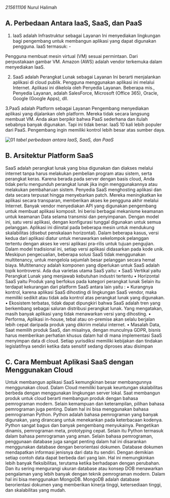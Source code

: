 _215611106_ Nurul Halimah

## A. Perbedaan Antara IaaS, SaaS, dan PaaS

1. IaaS adalah Infrastruktur sebagai Layanan
   Ini menyediakan lingkungan bagi pengembang untuk membangun aplikasi yang dapat digunakan pengguna. IaaS termasuk: -

Pengguna membuat mesin virtual (VM) sesuai permintaan.
Dari perpustakaan gambar VM.
Amazon (AWS) adalah vendor terkemuka dalam menyediakan IaaS.

2. SaaS adalah Perangkat Lunak sebagai Layanan
   Ini berarti menjalankan aplikasi di cloud publik. Pengguna menggunakan aplikasi ini melalui Internet. Aplikasi ini dikelola oleh Penyedia Layanan. Beberapa mis., Penyedia Layanan, adalah SalesForce, Microsoft (Office 365), Oracle, Google (Google Apps), dll.

3.PaaS adalah Platform sebagai Layanan Pengembang menyediakan aplikasi yang dijalankan oleh platform.
Mereka tidak secara langsung membuat VM.
Anda akan berpikir bahwa PaaS sederhana dan itulah sebabnya banyak digunakan. Tapi ini tidak benar. IaaS 10 kali lebih populer dari PaaS. Pengembang ingin memiliki kontrol lebih besar atas sumber daya.

![01](image/image01.jpg)
_tabel perbedaan antara IaaS, SaaS, dan PaaS_

## B. Arsitektur Platform SaaS

SaaS adalah perangkat lunak yang bisa digunakan dan diakses melalui internet tanpa harus melakukan pembelian program atau sistem, serta perangkat keras. Karena berada pada server dengan basis cloud, Anda tidak perlu mengunduh perangkat lunak jika ingin menggunakannya atau melakukan pembaharuan sistem.
Penyedia SaaS menghosting aplikasi dan data secara terpusat hingga menyebarkan patch. Mereka meningkatkan ke aplikasi secara transparan, memberikan akses ke pengguna akhir melalui Internet. Banyak vendor menyediakan API yang digunakan pengembang untuk membuat aplikasi komposit. Ini berisi berbagai mekanisme keamanan untuk keamanan Data selama transmisi dan penyimpanan.
Dengan model ini, satu versi aplikasi, dengan konfigurasi tunggal digunakan untuk semua pelanggan. Aplikasi ini diinstal pada beberapa mesin untuk mendukung skalabilitas (disebut penskalaan horizontal). Dalam beberapa kasus, versi kedua dari aplikasi diatur untuk menawarkan sekelompok pelanggan tertentu dengan akses ke versi aplikasi pra-rilis untuk tujuan pengujian. Dalam model tradisional ini, setiap versi aplikasi didasarkan pada kode unik. Meskipun pengecualian, beberapa solusi SaaS tidak menggunakan multitenancy, untuk mengelola sejumlah besar pelanggan secara hemat biaya. Multitenancy adalah komponen yang diperlukan untuk SaaS adalah topik kontroversi. Ada dua varietas utama SaaS yaitu:
• SaaS Vertikal yaitu Perangkat Lunak yang menjawab kebutuhan industri tertentu
• Horizontal SaaS yaitu Produk yang berfokus pada kategori perangkat lunak
Selain itu terdapat kekurangan dari platform SaaS antara lain yaitu :
• Kurangnya kontrol, karena aplikasi SaaS dihosting di lingkungan SaaS vendor, maka memiliki sedikit atau tidak ada kontrol atas perangkat lunak yang digunakan.
• Ekosistem terbatas, tidak dapat dipungkiri bahwa SaaS adalah tren yang berkembang sebagai saluran distribusi perangkat lunak. Yang mengatakan, masih banyak aplikasi yang tidak menawarkan versi yang dihosting.
• Performa, Aplikasi in-house, tebal atau on-premise akan selalu berjalan lebih cepat daripada produk yang dikirim melalui internet.
• Masalah Data, Saat memilih produk SaaS, dan misalnya, dengan munculnya GDPR, bisnis harus memberikan perhatian khusus dalam hal di mana implementasi SaaS menyimpan data di cloud. Setiap yurisdiksi memiliki kebijakan dan tindakan legislatifnya sendiri ketika data sensitif sedang diproses atau disimpan

## C. Cara Membuat Aplikasi SaaS dengan Menggunakan Cloud

Untuk membangun aplikasi SaaS kemungkinan besar membangunnya menggunakan cloud. Dalam Cloud memiliki banyak keuntungan skalabilitas berbeda dengan menggunakan lingkungan server lokal. Saat membangun produk untuk cloud berarti membangun produk dengan bahasa pemrograman modern. Selain kemampuan dan keterampilan, pilihan bahasa pemrograman juga penting. Dalam hal ini bisa menggunakan bahasa pemrograman Python. Python adalah bahasa pemrograman yang banyak digunakan, yang dirancang untuk menekankan pada keterbacaan kodenya. Python sangat bagus dan banyak pengembang menyukainya. Pengetikan dinamis, pemrograman meta, prototyping cepat. Selain itu Python termasuk dalam bahasa pemrograman yang aman. Selain bahasa pemrograman, penggunaan database juga sangat penting dalam hal ini disarankan menggunakan database dengan berorientasi dokumen. Database dokumen mendapatkan informasi jenisnya dari data itu sendiri. Dengan demikian setiap contoh data dapat berbeda dari yang lain. Hal ini memungkinkan lebih banyak fleksibilitas, terutama ketika berhadapan dengan perubahan. Dan itu sering mengurangi ukuran database atau konsep DOB menawarkan pengalaman yang lebih banyak dengan teknik pemrograman modern. Dalam hal ini bisa menggunakan MongoDB. MongoDB adalah database berorientasi dokumen yang memberikan kinerja tinggi, ketersediaan tinggi, dan skalabilitas yang mudah.
